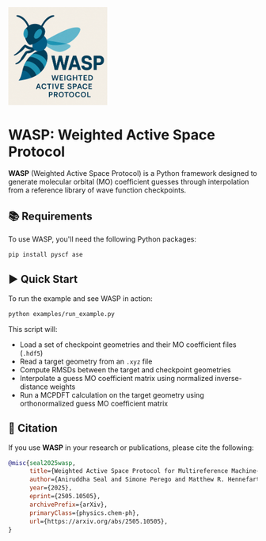 <p align="left">
  <img src="./imgs/wasp_logo.png" alt="Alt text" width="200"/>
</p>

# WASP: Weighted Active Space Protocol

**WASP** (Weighted Active Space Protocol) is a Python framework designed to generate molecular orbital (MO) coefficient guesses through interpolation from a reference library of wave function checkpoints.

## 📚 Requirements

To use WASP, you'll need the following Python packages:

```bash
pip install pyscf ase
```
## ▶️ Quick Start

To run the example and see WASP in action:

```bash
python examples/run_example.py
```

This script will:

- Load a set of checkpoint geometries and their MO coefficient files (`.hdf5`)
- Read a target geometry from an `.xyz` file
- Compute RMSDs between the target and checkpoint geometries
- Interpolate a guess MO coefficient matrix using normalized inverse-distance weights
- Run a MCPDFT calculation on the target geometry using orthonormalized guess MO coefficient matrix

## 📜 Citation

If you use **WASP** in your research or publications, please cite the following:

```bibtex
@misc{seal2025wasp,
      title={Weighted Active Space Protocol for Multireference Machine-Learned Potentials}, 
      author={Aniruddha Seal and Simone Perego and Matthew R. Hennefarth and Umberto Raucci and Luigi Bonati and Andrew L. Ferguson and Michele Parrinello and Laura Gagliardi},
      year={2025},
      eprint={2505.10505},
      archivePrefix={arXiv},
      primaryClass={physics.chem-ph},
      url={https://arxiv.org/abs/2505.10505}, 
}
```
